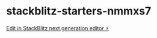 # stackblitz-starters-nmmxs7

[Edit in StackBlitz next generation editor ⚡️](https://stackblitz.com/~/github.com/Cybertron01Z/stackblitz-starters-nmmxs7)